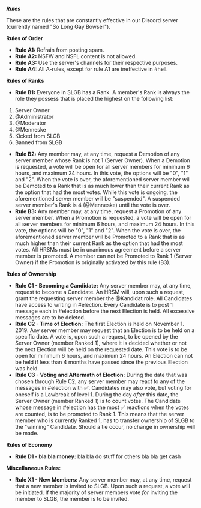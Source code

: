 ***__Rules__***

These are the rules that are constantly effective in our Discord server (currently named "So Long Gay Bowser"). 

__**Rules of Order**__
- **Rule A1:**
Refrain from posting spam.
- **Rule A2:**
NSFW and NSFL content is not allowed. 
- **Rule A3:**
Use the server's channels for their respective purposes. 
- **Rule A4:**
All A-rules, except for rule A1 are ineffective in #hell. 

__**Rules of Ranks**__ 
- **Rule B1:**
Everyone in SLGB has a Rank. A member's Rank is always the role they possess that is placed the highest on the following list: 
1. Server Owner
2. @Administrator
3. @Moderator
4. @Menneske
5. Kicked from SLGB
6. Banned from SLGB
- **Rule B2:**
Any member may, at any time, request a Demotion of any server member whose Rank is not 1 (Server Owner). When a Demotion is requested, a vote will be open for all server members for minimum 6 hours, and maximum 24 hours. 
In this vote, the options will be "0", "1" and "2". 
When the vote is over, the aforementioned server member will be Demoted to a Rank that is as much lower than their current Rank as the option that had the most votes.
While this vote is ongoing, the aforementioned server member will be "suspended". A suspended server member's Rank is 4 (@Menneske) until the vote is over.
- **Rule B3:** 
Any member may, at any time, request a Promotion of any server member. When a Promotion is requested, a vote will be open for all server members for minimum 6 hours, and maximum 24 hours. 
In this vote, the options will be "0", "1" and "2". 
When the vote is over, the aforementioned server member will be Promoted to a Rank that is as much higher than their current Rank as the option that had the most votes. 
All HRSMs must be in unanimous agreement before a server member is promoted. 
A member can not be Promoted to Rank 1 (Server Owner) if the Promotion is originally activated by this rule (B3). 

__**Rules of Ownership**__ 
- **Rule C1 - Becoming a Candidate:** 
Any server member may, at any time, request to become a Candidate. An HRSM will, upon such a request, grant the requesting server member the @Kandidat role. 
All Candidates have access to writing in #election. Every Candidate is to post 1 message each in #election before the next Election is held.
All excessive messages are to be deleted. 
- **Rule C2 - Time of Election:** 
The first Election is held on November 1. 2019. 
Any server member may request that an Election is to be held on a specific date. A vote is, upon such a request, to be opened by the Server Owner (member Ranked 1), where it is decided whether or not the next Election will be held on the requested date. 
This vote is to be open for minimum 6 hours, and maximum 24 hours. 
An Election can not be held if less than 4 months have passed since the previous Election was held. 
- **Rule C3 - Voting and Aftermath of Election:**
During the date that was chosen through Rule C2, any server member may react to any of the messages in #election with :white_check_mark:. Candidates may also vote, but voting for oneself is a Lawbreak of level 1. 
During the day *after* this date, the Server Owner (member Ranked 1) is to count votes. The Candidate whose message in #election has the most :white_check_mark: reactions when the votes are counted, is to be promoted to Rank 1. 
This means that the server member who is currently Ranked 1, has to transfer ownership of SLGB to the "winning" Candidate. 
Should a tie occur, no change in ownership will be made. 

__**Rules of Economy**__ 
- **Rule D1 - bla bla money:**
bla bla do stuff for others bla bla get cash



__**Miscellaneous Rules:**__ 
- **Rule X1 - New Members:** 
Any server member may, at any time, request that a new member is invited to SLGB. Upon such a request, a vote will be initiated. If the majority of server members vote *for* inviting the member to SLGB, the member is to be invited. 
